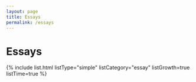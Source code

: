 ```yaml
---
layout: page
title: Essays
permalink: /essays
---
```


# Essays

{% include list.html listType="simple" listCategory="essay" listGrowth=true listTime=true %}

<style>
    @media (max-width: 600px) {

        h1 {
            margin-left: auto;
            text-align: center;
        }

        h2 {
            text-align: center;
        }
    }

    h2:first-of-type {
      margin-top: 3rem;
    }

  time span {
    margin-right: 0;
  }

  time {
    margin: 0;
  }

  .row {
    display: flex;
    flex-direction: row;
    flex-wrap: wrap;
    margin: 2rem 0;
  }
  
  .column {
    flex-basis: 100%;
  }

  .grid-list-title.column {
    flex: 7.5;
  }

  .grid-list-time.column {
    flex: 1.2;
  }

  .grid-list-growth.column {
    flex: 1;
  }
  
  @media screen and (max-width: 800px) {
    .column {
      flex: 1;
    }
  }

  @media only screen and (min-width: 800px) and (max-width: 1200px) {
  .grid-list-title.column {
    flex: 7.5;
  }
    
    .blank.column {
      flex: 1.5;
    }
  }

  @media only screen and (min-width: 601px) and (max-width: 800px) {
    .blank.column {
      flex: 0;
    }
  }

  @media screen and (max-width: 600px) {
    .container {
      width: 76%;
      margin: 0 auto;
      gap: 1rem 2rem;
    }

    .row {
      justify-content: center;
    }

    .grid-list-title {
      text-align: center;
      line-height: 1.6;
    }

    .grid-list-title.column {
      flex-basis: 100%;
    }

    .grid-list-time.column {
      flex: 0 1 auto;
      padding-right: 0.75rem;
    }

    .grid-list-growth.column {
      flex: 0 1 auto;
    }

    .blank.column {
      flex: 0;
    }
  }
</style>